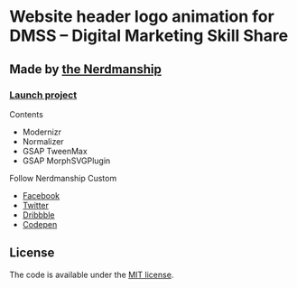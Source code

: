 # Website header logo animation for DMSS – Digital Marketing Skill Share

## Made by [the Nerdmanship](https://nerdmanship.com/)

### [Launch project](https://nerdmanship.github.io/DMSS-Logo-animation/dist)

Contents
* Modernizr
* Normalizer
* GSAP TweenMax
* GSAP MorphSVGPlugin

Follow Nerdmanship Custom
* [Facebook](http://www.facebook.com/nerdmanship)
* [Twitter](http://www.twitter.com/stromqvist)
* [Dribbble](http://www.dribbble.com/nerdmanship)
* [Codepen](http://www.codepen.io/nerdmanship)

## License

The code is available under the [MIT license](LICENSE.txt).